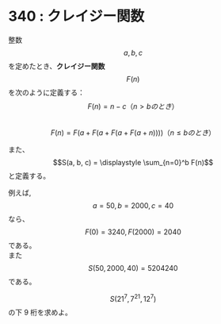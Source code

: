 # 340 : クレイジー関数

整数$$a, b, c$$を定めたとき、**クレイジー関数**$$F(n)$$を次のように定義する：\
$$F(n) = n - c （n > b のとき）$$\
$$F(n) = F(a + F(a + F(a + F(a + n)))) （n ≤ b のとき）$$

また、$$S(a, b, c) = \displaystyle \sum_{n=0}^b F(n)$$と定義する。

例えば,$$a = 50, b = 2000, c = 40$$なら、$$F(0) = 3240, F(2000) = 2040$$である。\
また$$S(50, 2000, 40) = 5204240$$である。

$$S(21^7, 7^{21}, 12^7)$$の下 9 桁を求めよ。
